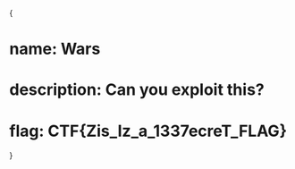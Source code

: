 {

# name: Wars
# description: Can you exploit this?



# flag: CTF{Zis_Iz_a_1337ecreT_FLAG}










}
